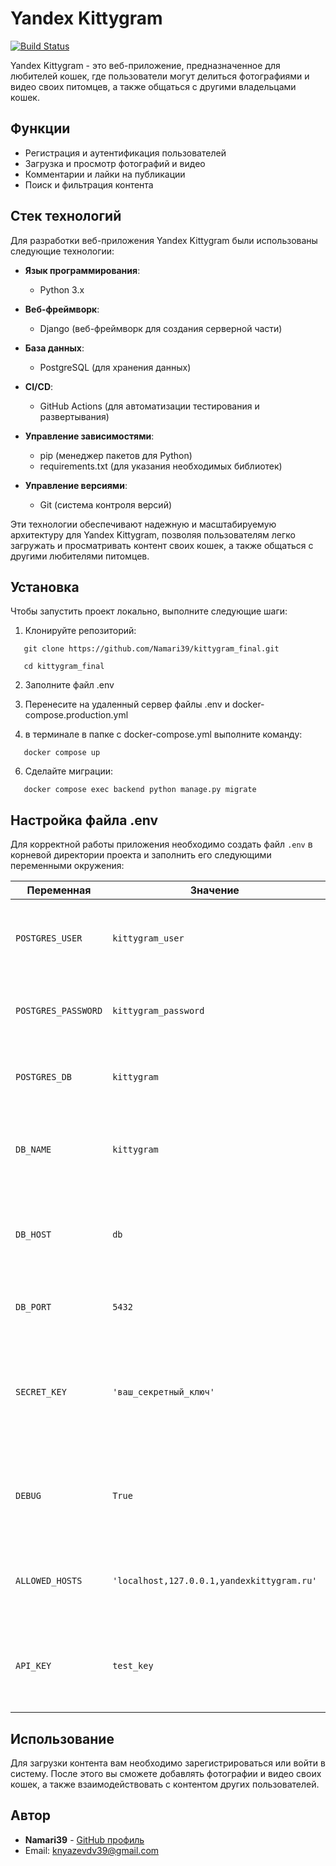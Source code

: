 # Yandex Kittygram

[![Build Status](https://github.com/Namari39/kittygram_final/actions/workflows/main.yml/badge.svg)](https://github.com/Namari39/kittygram_final/actions)

Yandex Kittygram - это веб-приложение, предназначенное для любителей кошек, где пользователи могут делиться фотографиями и видео своих питомцев, а также общаться с другими владельцами кошек.

## Функции

- Регистрация и аутентификация пользователей
- Загрузка и просмотр фотографий и видео
- Комментарии и лайки на публикации
- Поиск и фильтрация контента

## Стек технологий

Для разработки веб-приложения Yandex Kittygram были использованы следующие технологии:

- **Язык программирования**:
  - Python 3.x

- **Веб-фреймворк**:
  - Django (веб-фреймворк для создания серверной части)

- **База данных**:
  - PostgreSQL (для хранения данных)

- **CI/CD**:
  - GitHub Actions (для автоматизации тестирования и развертывания)

- **Управление зависимостями**:
  - pip (менеджер пакетов для Python)
  - requirements.txt (для указания необходимых библиотек)

- **Управление версиями**:
  - Git (система контроля версий)

Эти технологии обеспечивают надежную и масштабируемую архитектуру для Yandex Kittygram, позволяя пользователям легко загружать и просматривать контент своих кошек, а также общаться с другими любителями питомцев.

## Установка

Чтобы запустить проект локально, выполните следующие шаги:

1. Клонируйте репозиторий:

```
   git clone https://github.com/Namari39/kittygram_final.git

   cd kittygram_final
```

2. Заполните файл .env

3. Перенесите на удаленный сервер файлы .env и docker-compose.production.yml

5. в терминале в папке с docker-compose.yml выполните команду:

```
   docker compose up
```

6. Сделайте миграции:

```
   docker compose exec backend python manage.py migrate
```

## Настройка файла .env

Для корректной работы приложения необходимо создать файл `.env` в корневой директории проекта и заполнить его следующими переменными окружения:

| Переменная         | Значение                          | Описание                                                                              |
|---------------------|-----------------------------------|---------------------------------------------------------------------------------------|
| `POSTGRES_USER`     | `kittygram_user`                 | Имя пользователя для подключения к базе данных PostgreSQL                            |
| `POSTGRES_PASSWORD`  | `kittygram_password`             | Пароль пользователя для подключения к базе данных                                    |
| `POSTGRES_DB`      | `kittygram`                      | Название базы данных, которую необходимо использовать                                 |
| `DB_NAME`          | `kittygram`                      | Имя базы данных (можно оставить таким же, как и выше)                                |
| `DB_HOST`          | `db`                             | Хост базы данных (можно оставить, если используется Docker)                          |
| `DB_PORT`          | `5432`                          | Порт, на котором будет доступна база данных                                          |
| `SECRET_KEY`       | `'ваш_секретный_ключ'`          | Секретный ключ Django, используемый для обеспечения безопасности (сгенерируйте уникальный ключ) |
| `DEBUG`            | `True`                          | Режим отладки (оставьте True для разработки и False для продакшн)                    |
| `ALLOWED_HOSTS`    | `'localhost,127.0.0.1,yandexkittygram.ru'` | Список разрешённых хостов для доступа к вашему приложению                       |
| `API_KEY`          | `test_key`                      | Ключ API, если необходим для интеграций или сторонних сервисов                       |

## Использование

Для загрузки контента вам необходимо зарегистрироваться или войти в систему. После этого вы сможете добавлять фотографии и видео своих кошек, а также взаимодействовать с контентом других пользователей.

## Автор

- **Namari39** - [GitHub профиль](https://github.com/Namari39)
- Email: knyazevdv39@gmail.com
